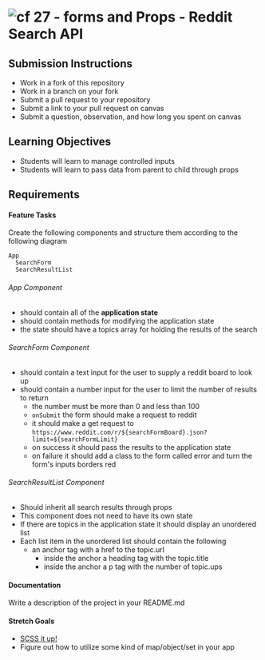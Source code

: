 ![cf](http://i.imgur.com/7v5ASc8.png) 27 - forms and Props - Reddit Search API
===

## Submission Instructions
  * Work in a fork of this repository
  * Work in a branch on your fork
  * Submit a pull request to your repository
  * Submit a link to your pull request on canvas
  * Submit a question, observation, and how long you spent on canvas  
    
## Learning Objectives  
* Students will learn to manage controlled inputs
* Students will learn to pass data from parent to child through props


## Requirements  
 
#### Feature Tasks 
Create the following components and structure them according to the following diagram 
```
App
  SearchForm
  SearchResultList
``` 
###### App Component
* should contain all of the **application state** 
* should contain methods for modifying the application state
* the state should have a topics array for holding the results of the search

###### SearchForm Component
* should contain a text input for the user to supply a reddit board to look up
* should contain a number input for the user to limit the number of results to return 
  * the number must be more than 0 and less than 100
  * `onSubmit` the form should make a request to reddit 
  * it should make a get request to `https://www.reddit.com/r/${searchFormBoard}.json?limit=${searchFormLimit}`
  * on success it should pass the results to the application state
  * on failure it should add a class to the form called error and turn the form's inputs borders red

###### SearchResultList Component
* Should inherit all search results through props
* This component does not need to have its own state
* If there are topics in the application state it should display an unordered list 
* Each list item in the unordered list should contain the following
  * an anchor tag with a href to the topic.url 
    * inside the anchor a heading tag with the topic.title 
    * inside the anchor a p tag with the number of topic.ups 


#### Documentation  
Write a description of the project in your README.md

#### Stretch Goals
* [SCSS it up!](https://sass-lang.com/)
* Figure out how to utilize some kind of map/object/set in your app
